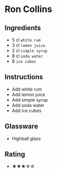 # Ron Collins

## Ingredients
- 5 cl `white rum`
- 3 cl `lemon juice`
- 2 cl `simple syrup`
- 8 cl `soda water`
- 8 `ice cubes`

## Instructions
- Add white rum
- Add lemon juice
- Add simple syrup
- Add soda water
- Add ice cubes

## Glassware
- Highball glass

## Rating
- ★★★☆☆